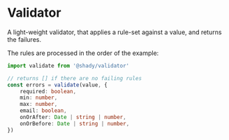 # Validator

A light-weight validator, that applies a rule-set against a value, and returns the failures.

The rules are processed in the order of the example:

```typescript
import validate from '@shady/validator'

// returns [] if there are no failing rules
const errors = validate(value, {
    required: boolean,
    min: number,
    max: number,
    email: boolean,
    onOrAfter: Date | string | number,
    onOrBefore: Date | string | number,
})
```
